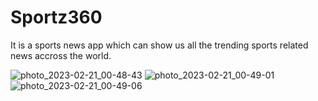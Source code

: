 # Sportz360
It is a sports news app which can show us all the trending sports related news accross the world.

![photo_2023-02-21_00-48-43](https://user-images.githubusercontent.com/82289240/220184658-5dd44740-c45d-4efb-beaf-75e35764fd31.jpg)
![photo_2023-02-21_00-49-01](https://user-images.githubusercontent.com/82289240/220184671-151f623f-2a0f-4a5b-939b-432551722c71.jpg)
![photo_2023-02-21_00-49-06](https://user-images.githubusercontent.com/82289240/220184683-9984126c-726d-4588-af32-51abca2b3bd4.jpg)
